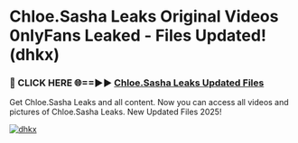 # Chloe.Sasha Leaks Original Videos 0nlyFans Leaked - Files Updated! (dhkx)

<h3>🔴 CLICK HERE 🌐==►► <a href="https://tinyurl.com/2jnfzry5" rel="nofollow">Chloe.Sasha Leaks Updated Files</a></h3>

Get Chloe.Sasha Leaks and all content. Now you can access all videos and pictures of Chloe.Sasha Leaks. New Updated Files 2025!

[![dhkx](https://i.imgur.com/GyGTBgg.gif)](https://tinyurl.com/2jnfzry5)
